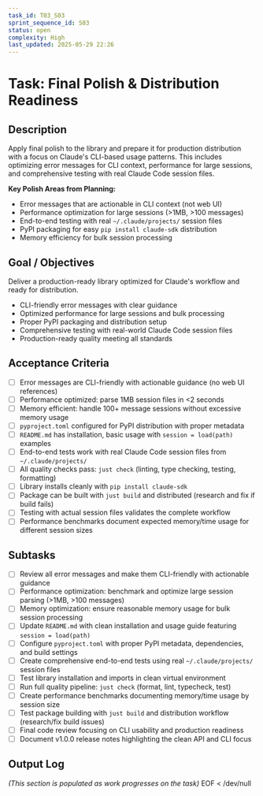 ```yaml
---
task_id: T03_S03
sprint_sequence_id: S03
status: open
complexity: High
last_updated: 2025-05-29 22:26
---
```


# Task: Final Polish & Distribution Readiness

## Description
Apply final polish to the library and prepare it for production distribution with a focus on Claude's CLI-based usage patterns. This includes optimizing error messages for CLI context, performance for large sessions, and comprehensive testing with real Claude Code session files.

**Key Polish Areas from Planning:**
- Error messages that are actionable in CLI context (not web UI)
- Performance optimization for large sessions (>1MB, >100 messages)
- End-to-end testing with real `~/.claude/projects/` session files
- PyPI packaging for easy `pip install claude-sdk` distribution
- Memory efficiency for bulk session processing

## Goal / Objectives
Deliver a production-ready library optimized for Claude's workflow and ready for distribution.
- CLI-friendly error messages with clear guidance
- Optimized performance for large sessions and bulk processing
- Proper PyPI packaging and distribution setup
- Comprehensive testing with real-world Claude Code session files
- Production-ready quality meeting all standards

## Acceptance Criteria
- [ ] Error messages are CLI-friendly with actionable guidance (no web UI references)
- [ ] Performance optimized: parse 1MB session files in <2 seconds
- [ ] Memory efficient: handle 100+ message sessions without excessive memory usage
- [ ] `pyproject.toml` configured for PyPI distribution with proper metadata
- [ ] `README.md` has installation, basic usage with `session = load(path)` examples
- [ ] End-to-end tests work with real Claude Code session files from `~/.claude/projects/`
- [ ] All quality checks pass: `just check` (linting, type checking, testing, formatting)
- [ ] Library installs cleanly with `pip install claude-sdk`
- [ ] Package can be built with `just build` and distributed (research and fix if build fails)
- [ ] Testing with actual session files validates the complete workflow
- [ ] Performance benchmarks document expected memory/time usage for different session sizes

## Subtasks
- [ ] Review all error messages and make them CLI-friendly with actionable guidance
- [ ] Performance optimization: benchmark and optimize large session parsing (>1MB, >100 messages)
- [ ] Memory optimization: ensure reasonable memory usage for bulk session processing
- [ ] Update `README.md` with clean installation and usage guide featuring `session = load(path)`
- [ ] Configure `pyproject.toml` with proper PyPI metadata, dependencies, and build settings
- [ ] Create comprehensive end-to-end tests using real `~/.claude/projects/` session files
- [ ] Test library installation and imports in clean virtual environment
- [ ] Run full quality pipeline: `just check` (format, lint, typecheck, test)
- [ ] Create performance benchmarks documenting memory/time usage by session size
- [ ] Test package building with `just build` and distribution workflow (research/fix build issues)
- [ ] Final code review focusing on CLI usability and production readiness
- [ ] Document v1.0.0 release notes highlighting the clean API and CLI focus

## Output Log
*(This section is populated as work progresses on the task)*
EOF < /dev/null
